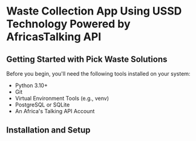 # Waste Collection App Using USSD Technology Powered by AfricasTalking API 


## Getting Started with Pick Waste Solutions
Before you begin, you'll need the following tools installed on your system:

* Python 3.10+
* Git
* Virtual Environment Tools (e.g., venv)
* PostgreSQL or SQLite
* An Africa's Talking API Account

## Installation and Setup
